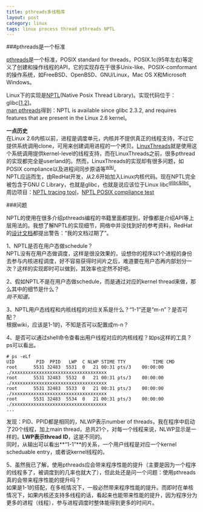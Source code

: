 ```yaml
---
title: pthreads多线程库
layout: post
category: linux
tags: linux process thread pthreads NPTL
---
```


###pthreads是一个标准

[pthreads](http://en.wikipedia.org/wiki/POSIX_Threads)是一个标准，POSIX standard for threads，POSIX.1c(95年左右)等定义了创建和操作线程的API，它的实现存在于很多Unix-like、POSIX-comformant的操作系统，如FreeBSD、OpenBSD、GNU/Linux，Mac OS X和Microsoft Windows。  

Linux下的实现是[NPTL](http://en.wikipedia.org/wiki/Native_POSIX_Thread_Library)(Native Posix Thread Library)。实现代码位于：glibc[[1](http://stackoverflow.com/questions/3224252/source-code-of-pthread-library),[2](http://stackoverflow.com/questions/1362238/implementation-of-pthread-create-on-linux)]。  
[man pthreads](http://linux.die.net/man/7/pthreads)得到：NPTL is available since glibc 2.3.2, and requires features that are present in the Linux 2.6 kernel。

**一点历史**  
在Linux 2.6内核以前，进程是调度单元，内核并不提供真正的线程支持，不过它提供系统调用clone，可用来创建调用进程的一个拷贝。[LinuxThreads](http://en.wikipedia.org/wiki/LinuxThreads)就是使用这个系统调用提供kernel-level的线程支持，而在LinuxThreads之前，很多pthread的实现都完全是userland的。然而，LinuxThreads的实现却有很多问题，如POSIX compliance以及进程间同步原语等<sup>[wiki]</sup>。  
NPTL应运而生，由RedHat开发，从2.6开始加入Linux内核代码。现在NPTL完全被包含于GNU C Library，也就是glibc，也就是说应该位于Linux libc<sup>[glibc&libc]</sup>。  
周边项目：[NPTL tracing tool](http://nptltracetool.sourceforge.net/)，[NPTL POSIX compliance test](http://posixtest.sourceforge.net/)

###问题

NPTL的使用在很多介绍pthreads编程的书籍里面都提到，好像都是介绍API等上层用法的。我想了解NPTL的实现细节，网络中并没找到好的参考资料，RedHat的[设计文档](http://www.akkadia.org/drepper/nptl-design.pdf)都提出警告：“我的文档过期了”。  

1、NPTL是否在用户态做schedule？  
NPTL没有在用户态做调度，这样是很没效果的，设想你的程序以1个进程的身份去参与内核进程调度，好不容易获得时间片之后，难道要在用户态再内部划分一次？这样的实现即时可以做到，其效率也定然不好吧。  

2、假如NPTL不是在用户态做schedule，而是通过对应的kernel thread来做，那么其中的细节是什么？  
*尚不知道。*  

3、NPTL用户态线程和内核线程的对应关系是什么？“1-1”还是“m-n”？是否可配？  
根据wiki，应该是1-1的，不知是否可以配置成m-n？  

4、是否可以通过shell命令查看出用户线程对应的内核线程？如ps这样的工具？  
ps可以看出。

    # ps -eLf
    UID        PID  PPID   LWP  C NLWP STIME TTY          TIME CMD
    root      5531 32483  5531  0   21 00:31 pts/3    00:00:00 ./xxxxxxxxxxxxxxxxxxxxxxxxxxxxxxxxxxx
    root      5531 32483  5532  0   21 00:31 pts/3    00:00:00 ./xxxxxxxxxxxxxxxxxxxxxxxxxxxxxxxxxxx
    root      5531 32483  5533  0   21 00:31 pts/3    00:00:00 ./xxxxxxxxxxxxxxxxxxxxxxxxxxxxxxxxxxx
    root      5531 32483  5534  0   21 00:31 pts/3    00:00:00 ./xxxxxxxxxxxxxxxxxxxxxxxxxxxxxxxxxxx
    ...

发现：PID、PPID都是相同的，NLWP表示number of threads，我在程序中启动了20个线程，加上main thread，总共21个，对每一个线程来说，NLWP显示是一样的。**LWP表示thread ID**，这是不同的。  
同时，从输出可以看出**“1-1”**的关系，一个用户线程是对应一个kernel scheduable entry，或者说kernel线程的。

5、虽然我已了解，使用pthreads应会带来程序性能的提升（主要是因为一个程序的线程多了，被调度到的几率也就大了），但此处还是问一个问题：使用pthreads真的会带来程序性能的提升吗？  
如果是1-1的搭配，在多核情况下，一般必然带来程序性能的提升。而即时在单核情况下，如果内核还支持多线程的话，看起来也能带来性能的提升，因为程序分为更多的进程（线程），参与进程调度时整体能得到更多的时间片。

[wiki]: http://en.wikipedia.org/wiki/Native_POSIX_Thread_Library "Native Posix Thread Library"
[glibc&libc]: http://xanpeng.github.com/2012/03/10/deep-into-malloc/ "glibc and linux libc"